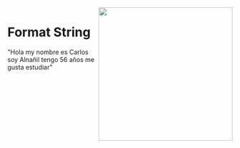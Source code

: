 
<img src="https://drive.google.com/uc?export=view&id=1AJJE7Vp-jCW4pjp79w7VVOSGMldbdb6e" width="300" style="float:right;" />

# Format String

"Hola my nombre es Carlos soy Alnañil tengo 56 años me gusta estudiar"
